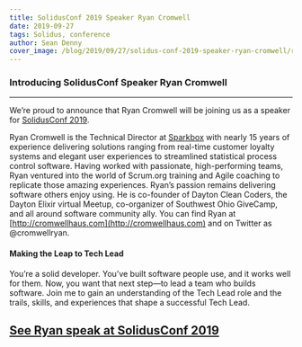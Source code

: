 ```yaml
---
title: SolidusConf 2019 Speaker Ryan Cromwell
date: 2019-09-27
tags: Solidus, conference
author: Sean Denny
cover_image: /blog/2019/09/27/solidus-conf-2019-speaker-ryan-cromwell/ryan_cromwell_solidusconf.png
---
```


### Introducing SolidusConf Speaker Ryan Cromwell
------

We’re proud to announce that Ryan Cromwell will be joining us as a speaker for [SolidusConf 2019](http://conf.solidus.io).

Ryan Cromwell is the Technical Director at [Sparkbox](https://seesparkbox.com/) with nearly 15 years of experience delivering solutions ranging from real-time customer loyalty systems and elegant user experiences to streamlined statistical process control software. Having worked with passionate, high-performing teams, Ryan ventured into the world of Scrum.org training and Agile coaching to replicate those amazing experiences. Ryan’s passion remains delivering software others enjoy using. He is co-founder of Dayton Clean Coders, the Dayton Elixir virtual Meetup, co-organizer of Southwest Ohio GiveCamp, and all around software community ally. You can find Ryan at [http://cromwellhaus.com](http://cromwellhaus.com) and on Twitter as @cromwellryan.


#### Making the Leap to Tech Lead

You’re a solid developer. You’ve built software people use, and it works well for them. Now, you want that next step—to lead a team who builds software. Join me to gain an understanding of the Tech Lead role and the trails, skills, and experiences that shape a successful Tech Lead.

## [See Ryan speak at SolidusConf 2019](http://conf.solidus.io)
